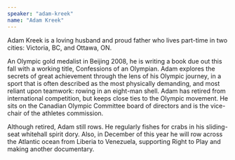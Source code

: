 ```yaml
---
speaker: "adam-kreek"
name: "Adam Kreek"
---
```


Adam Kreek is a loving husband and proud father who lives part-time in two
cities: Victoria, BC, and Ottawa, ON.

An Olympic gold medalist in Beijing 2008, he is writing a book due out
this fall with a working title, Confessions of an Olympian. Adam explores
the secrets of great achievement through the lens of his Olympic journey,
in a sport that is often described as the most physically demanding,
and most reliant upon teamwork: rowing in an eight-man shell. Adam has
retired from international competition, but keeps close ties to the
Olympic movement. He sits on the Canadian Olympic Committee board of
directors and is the vice-chair of the athletes commission.

Although retired, Adam still rows. He regularly fishes for crabs in his
sliding-seat whitehall spirit dory. Also, in December of this year he will row
across the Atlantic ocean from Liberia to Venezuela, supporting Right to Play
and making another documentary.
